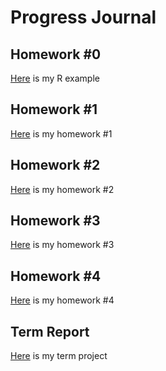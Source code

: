 # Progress Journal
## Homework #0
[Here](files/example_homework_0.html) is my R example
## Homework #1
[Here](files/homework1.html) is my homework #1
## Homework #2
[Here](files/homework2.html) is my homework #2
## Homework #3
[Here](files/homework3.html) is my homework #3
## Homework #4
[Here](files/homework4.html) is my  homework #4
## Term Report
[Here](files/project-rep.html) is my term project
